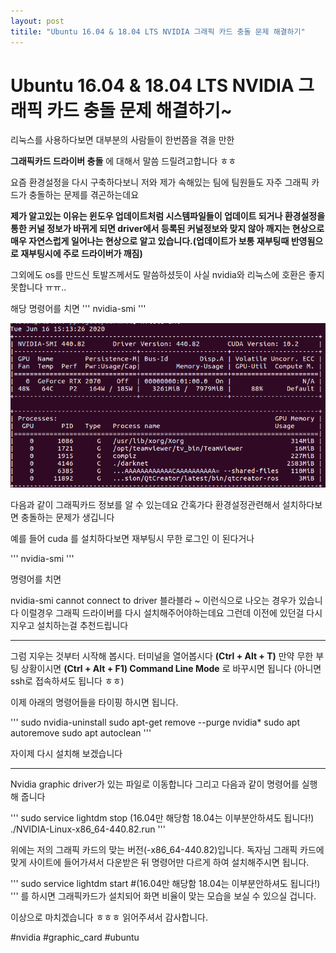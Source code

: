 ```yaml
---
layout: post
titile: "Ubuntu 16.04 & 18.04 LTS NVIDIA 그래픽 카드 충돌 문제 해결하기"
---
```


# Ubuntu 16.04 & 18.04 LTS NVIDIA 그래픽 카드 충돌 문제 해결하기~


리눅스를 사용하다보면 대부분의 사람들이 한번쯤을 겪을 만한 

__그래픽카드 드라이버 충돌__ 에 대해서 말씀 드릴려고합니다 ㅎㅎ

요즘 환경설정을 다시 구축하다보니 저와 제가 속해있는 팀에 팀원들도 자주 그래픽 카드가 충돌하는 문제를 겪곤하는데요

__제가 알고있는 이유는 윈도우 업데이트처럼 시스템파일들이 업데이트 되거나 환경설정을 통한 커널 정보가 바뀌게 되면 driver에서 등록된 커널정보와 맞지 않아 깨지는 현상으로 매우 자연스럽게 일어나는 현상으로 알고 있습니다.(업데이트가 보통 재부팅때 반영됨으로 재부팅시에 주로 드라이버가 깨짐)__

그외에도 os를 만드신 토발즈께서도 말씀하셨듯이 사실 nvidia와 리눅스에 호환은 좋지 못합니다 ㅠㅠ..

해당 명령어를 치면
'''
nvidia-smi
'''

![image](/assets/images/23_4/nvidia_smi.png)

다음과 같이 그래픽카드 정보를 알 수 있는데요
간혹가다 환경설정관련해서 설치하다보면 충돌하는 문제가 생깁니다

예를 들어 cuda 를 설치하다보면
재부팅시 무한 로그인 이 된다거나

'''
nvidia-smi
'''

명령어를 치면

nvidia-smi cannot connect to driver 블라블라 ~ 이런식으로 나오는 경우가 있습니다
이럴경우 그래픽 드라이버를 다시 설치해주어야하는데요
그런데 이전에 있던걸 다시 지우고 설치하는걸 추천드립니다

----------------------

그럼 지우는 것부터 시작해 봅시다.
터미널을 열어봅시다 __(Ctrl + Alt + T)__
만약 무한 부팅 상황이시면 __(Ctrl + Alt + F1) Command Line Mode__ 로 바꾸시면 됩니다 
(아니면 ssh로 접속하셔도 됩니다 ㅎㅎ)


이제 아래의 명령어들을 타이핑 하시면 됩니다.

'''
sudo nvidia-uninstall
sudo apt-get remove --purge nvidia*
sudo apt autoremove
sudo apt autoclean
'''

자이제 다시 설치해 보겠습니다

----------------------

Nvidia graphic driver가 있는 파일로 이동합니다
그리고 다음과 같이 명령어를 실행해 줍니다

'''
sudo service lightdm stop (16.04만 해당함 18.04는 이부분안하셔도 됩니다!) 
./NVIDIA-Linux-x86_64-440.82.run
'''

위에는 저의 그래픽 카드의 맞는 버전(-x86_64-440.82)입니다.
독자님 그래픽 카드에 맞게 사이트에 들어가셔서 다운받은 뒤 명령어만 다르게 하여 설치해주시면 됩니다.

'''
sudo service lightdm start #(16.04만 해당함 18.04는 이부분안하셔도 됩니다!)
'''
를 하시면 그래픽카드가 설치되어 화면 비율이 맞는 모습을 보실 수 있으실 겁니다.

이상으로 마치겠습니다 ㅎㅎㅎ 읽어주셔서 감사합니다.

#nvidia #graphic_card #ubuntu
